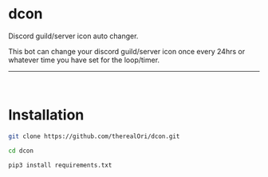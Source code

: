 # dcon
Discord guild/server icon auto changer.


This bot can change your discord guild/server icon once every 24hrs or whatever time you have set for the loop/timer.
__ __
<br />


# Installation
```bash
git clone https://github.com/therealOri/dcon.git

cd dcon

pip3 install requirements.txt
```
